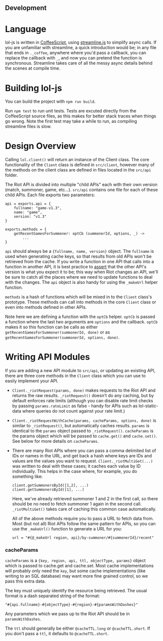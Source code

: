 Development
-----------

Language
========

lol-js is written in [CoffeeScript](http://coffeescript.org/), using
[streamline.js](https://github.com/Sage/streamlinejs) to simplify async calls.  If you are
unfamiliar with streamline, a quick introduction would be; in any file that ends in `._coffee`,
anywhere where you'd pass a callback, you can replace the callback with `_`, and now you can
pretend the function is synchronous.  Streamline takes care of all the messy async details behind
the scenes at compile time.

Building lol-js
===============

You can build the project with `npm run build`.

Run `npm test` to run unit tests.  Tests are excuted directly from the CoffeeScript source files,
as this makes for better stack traces when things go wrong.  Note the first test may take a while
to run, as compiling streamline files is slow.

Design Overview
===============

Calling `lol.client()` will return an instance of the Client class.  The core functionality of
the `Client` class is defined in `src/client`, however many of the methods on the client class are
defined in files located in the `src/api` folder.

The Riot API is divided into multiple "child APIs" each with their own version (match, summoner,
game, etc...).  `src/api` contains one file for each of these child APIs.  Each file exports two
parameters:

```
api = exports.api = {
    fullname: "game-v1.3",
    name: "game",
    version: "v1.3"
}

exports.methods = {
    getRecentGamesForSummoner: optCb (summonerId, options, _) ->
        ...
}
```

`api` should always be a `{fullname, name, version}` object.  The `fullname` is used when
generating cache keys, so that results from old APIs won't be retrieved from the cache.  If you
write a function in one API that calls into a function in another API, it is best practice to
[assert](http://nodejs.org/api/assert.html#assert_assert_value_message_assert_ok_value_message)
that the other API's version is what you expect it to be; this way when Riot changes an API,
we'll be sure to catch all the places where we need to update functions to deal with the changes.
The `api` object is also handy for using the `_makeUrl` helper function.

`methods` is a hash of functions which will be mixed in to the `Client` class's prototype.  These
methods can call into methods in the core `Client` class or even into methods defined in other APIs.

Note here we are defining a function with the `optCb` helper.  `optCb` is passed a function where
the last two arguments are `options` and the callback.  `optCb` makes it so this function can be
calls as either `getRecentGamesForSummoner(summonerId, done)` or as
`getRecentGamesForSummoner(summonerId, options, done)`.

Writing API Modules
===================

If you are adding a new API module to `src/api`, or updating an existing API, there are three
core methods in the `Client` class which you can use to easily implement your API.

* `Client._riotRequest(params, done)` makes requests to the Riot API and returns the raw results.
  `_riotRequest()` doesn't do any caching, but by default enforces rate limits (although you
  can disable rate limit checks by passing `params.rateLimit` as false - handy for APIs such as
  lol-static-data where queries do not count against your rate limit.)
* `Client._riotRequestWithCache(params, cacheParams, options, done)` is similar to `_riotRequest()`,
  but automatically caches results.  `params` is identical to the `params` object passed to
  `_riotRequest()`.  `cacheParams` is the params object which will be passed to `cache.get()`
  and `cache.set()`.  See below for more details on `cacheParams`.
* There are many Riot APIs where you can pass a comma delimited list of IDs or names in the URL,
  and get back a hash where keys are IDs and values are the values you want to request.
  `Client._riotMultiGet(...)` was written to deal with these cases; it caches each value by ID
  individually.  This helps in the case where, for example, you do something like:

      client.getSummonersById([1,2], ...)
      client.getSummonersById([1], ...)

  Here, we've already retrieved summoner 1 and 2 in the first call, so there should be no need to
  fetch summoner 1 again in the second call.  `_riotMultiGet()` takes care of caching this common
  case automatically.

  All of the above methods require you to pass a URL to fetch data from.  Most (but not all) Riot
  APIs follow the same pattern for APIs, so you can use the `_makeUrl()` function to generate a
  URL for you:

  ```
  url = "#{@_makeUrl region, api}/by-summoner/#{summonerId}/recent"
  ```

### cacheParams

`cacheParams` is a `{key, region, api, ttl, objectType, params}` object which is passed to
cache.get and cache.set.  Most cache implementations will probably only need the `key`, but some
cache implementations (like writing to an SQL database) may want more fine grained control, so
we pass this extra data.

The key must uniquely identify the resource being retrieved.  The usual format is a dash separated
string of the format:

    "#{api.fullname}-#{objectType}-#{region}-#{paramsWithDashes}"

Any parameters which we pass up to the Riot API should be in `paramsWithDashes`.

The `ttl` should generally be either `@cacheTTL.long` or `@cacheTTL.short`.  If you don't pass a
`ttl`, it defaults to `@cacheTTL.short`.
